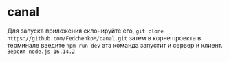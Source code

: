 # canal
Для запуска приложения склонируйте его,
`git clone https://github.com/FedchenkoM/canal.git`
затем в корне проекта в терминале введите 
`npm run dev` 
эта команда запустит и сервер и клиент.
`Версия node.js 16.14.2`
